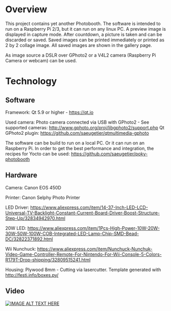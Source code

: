 # Overview

This project contains yet another Photobooth. The software is intended to run on a Raspberry Pi 2/3, but it can run on any linux PC. A preview image is displayed in capture mode. After countdown, a picture is taken and can be discarded or saved. Saved images can be printed immediately or printed as 2 by 2 collage image. All saved images are shown in the gallery page.

As image source a DSLR over GPhoto2 or a V4L2 camera (Raspberry Pi Camera or webcam) can be used.

# Technology
## Software
Framework: Qt 5.9 or higher - https://qt.io

Used camera: Photo camera connected via USB with GPhoto2 - See supported cameras: http://www.gphoto.org/proj/libgphoto2/support.php
Qt GPhoto2 plugin: https://github.com/saeugetier/qtmultimedia-gphoto

The software can be build to run on a local PC. Or it can run on an Raspberry Pi. In order to get the best performance and integration, the recipes for Yocto can be used: https://github.com/saeugetier/poky-photobooth

## Hardware
Camera: Canon EOS 450D

Printer: Canon Selphy Photo Printer

LED Driver: https://www.aliexpress.com/item/14-37-Inch-LED-LCD-Universal-TV-Backlight-Constant-Current-Board-Driver-Boost-Structure-Step-Up/32834942970.html

20W LED: https://www.aliexpress.com/item/1Pcs-High-Power-10W-20W-30W-50W-100W-COB-Integrated-LED-Lamp-Chip-SMD-Bead-DC/32822371892.html

Wii Nunchuck: https://www.aliexpress.com/item/Nunchuck-Nunchuk-Video-Game-Controller-Remote-For-Nintendo-For-Wii-Console-5-Colors-R179T-Drop-shipping/32809515241.html

Housing: Plywood 8mm - Cutting via lasercutter. Template generated with http://festi.info/boxes.py/

## Video

[![IMAGE ALT TEXT HERE](https://img.youtube.com/vi/Z9pVK-X5Wz4/0.jpg)](https://youtu.be/Z9pVK-X5Wz4)
